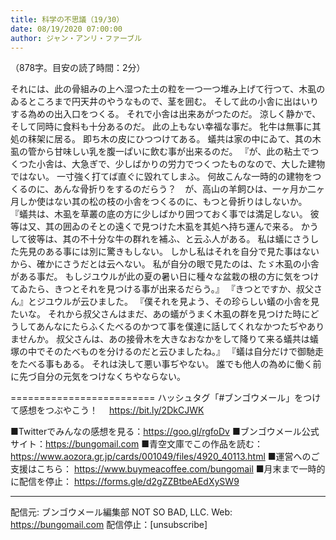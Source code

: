```yaml
---
title: 科学の不思議（19/30）
date: 08/19/2020 07:00:00
author: ジャン・アンリ・ファーブル
---
```


（878字。目安の読了時間：2分）

それには、此の骨組みの上へ湿つた土の粒を一つ一つ堆み上げて行つて、木虱のゐるところまで円天井のやうなもので、茎を囲む。
そして此の小舎に出はいりする為めの出入口をつくる。
それで小舎は出来あがつたのだ。
涼しく静かで、そして同時に食料も十分あるのだ。
此の上もない幸福な事だ。
牝牛は無事に其処の秣架に居る。
即ち木の皮にひつつけてある。
蟻共は家の中にゐて、其の木虱の管から甘味しい乳を腹一ぱいに飲む事が出来るのだ。
『が、此の粘土でつくつた小舎は、大急ぎで、少しばかりの労力でつくつたものなので、大した建物ではない。
一寸強く打てば直ぐに毀れてしまふ。
何故こんな一時的の建物をつくるのに、あんな骨折りをするのだらう？　が、高山の羊飼ひは、一ヶ月か二ヶ月しか使はない其の松の枝の小舎をつくるのに、もつと骨折りはしないか。
『蟻共は、木虱を草叢の底の方に少しばかり囲つておく事では満足しない。
彼等は又、其の囲ゐのそとの遠くで見つけた木虱を其処へ持ち運んで来る。
かうして彼等は、其の不十分な牛の群れを補ふ、と云ふ人がある。
私は蟻にさうした先見のある事には別に驚きもしない。
しかし私はそれを自分で見た事はないから、確かにさうだとは云へない。
私が自分の眼で見たのは、たゞ木虱の小舎がある事だ。
もしジユウルが此の夏の暑い日に種々な盆栽の根の方に気をつけてゐたら、きつとそれを見つける事が出来るだらう。』
『きつとですか、叔父さん』とジユウルが云ひました。
『僕それを見よう、その珍らしい蟻の小舎を見たいな。
それから叔父さんはまだ、あの蟻がうまく木虱の群を見つけた時にどうしてあんなにたらふくたべるのかつて事を僕達に話してくれなかつたぢやありませんか。
叔父さんは、あの接骨木を大きなおなかをして降りて来る蟻共は蟻塚の中でそのたべものを分けるのだと云ひましたね。』
『蟻は自分だけで御馳走をたべる事もある。
それは決して悪い事ぢやない。
誰でも他人の為めに働く前に先づ自分の元気をつけなくちやならない。

=========================
ハッシュタグ「#ブンゴウメール」をつけて感想をつぶやこう！　
https://bit.ly/2DkCJWK

■Twitterでみんなの感想を見る：https://goo.gl/rgfoDv
■ブンゴウメール公式サイト：https://bungomail.com
■青空文庫でこの作品を読む：https://www.aozora.gr.jp/cards/001049/files/4920_40113.html
■運営へのご支援はこちら： https://www.buymeacoffee.com/bungomail
■月末まで一時的に配信を停止： https://forms.gle/d2gZZBtbeAEdXySW9

-------
配信元: ブンゴウメール編集部
NOT SO BAD, LLC.
Web: https://bungomail.com
配信停止：[unsubscribe]

